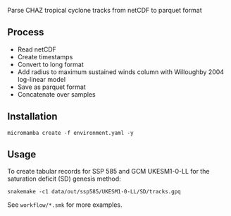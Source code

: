 Parse CHAZ tropical cyclone tracks from netCDF to parquet format

## Process

- Read netCDF
- Create timestamps
- Convert to long format
- Add radius to maximum sustained winds column with Willoughby 2004 log-linear model
- Save as parquet format
- Concatenate over samples

## Installation

```shell
micromamba create -f environment.yaml -y
```

## Usage

To create tabular records for SSP 585 and GCM UKESM1-0-LL for the
saturation deficit (SD) genesis method:
```shell
snakemake -c1 data/out/ssp585/UKESM1-0-LL/SD/tracks.gpq
```

See `workflow/*.smk` for more examples.
